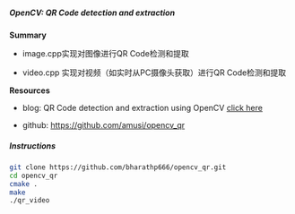 ##### OpenCV: QR Code detection and extraction
**Summary**

- image.cpp实现对图像进行QR Code检测和提取


- video.cpp 实现对视频（如实时从PC摄像头获取）进行QR Code检测和提取

**Resources**

- blog: QR Code detection and extraction using OpenCV [click here](http://dsynflo.blogspot.in/2014/10/opencv-qr-code-detection-and-extraction.html)


- github: https://github.com/amusi/opencv_qr

##### Instructions
```bash
git clone https://github.com/bharathp666/opencv_qr.git
cd opencv_qr
cmake .
make
./qr_video
```

